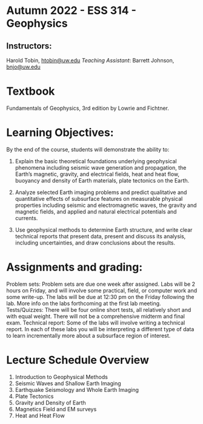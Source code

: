 # Autumn 2022 - ESS 314 - Geophysics


## Instructors:
Harold Tobin, htobin@uw.edu 
*Teaching Assistant*:
Barrett Johnson, bnjo@uw.edu


# Textbook
Fundamentals of Geophysics, 3rd edition by Lowrie and Fichtner. 
 
# Learning Objectives:
By the end of the course, students will demonstrate the ability to:
1. Explain the basic theoretical foundations underlying geophysical phenomena including seismic wave generation and propagation, the Earth’s magnetic, gravity, and electrical fields, heat and heat flow, buoyancy and density of Earth materials, plate tectonics on the Earth.

2. Analyze selected Earth imaging problems and predict qualitative and quantitative effects of subsurface features on measurable physical properties including seismic and electromagnetic waves, the gravity and magnetic fields, and applied and natural electrical potentials and currents.

3. Use geophysical methods to determine Earth structure, and write clear technical reports that present data, present and discuss its analysis, including uncertainties, and draw conclusions about the results.

 
# Assignments and grading:
Problem sets: Problem sets are due one week after assigned.
Labs will be 2 hours on Friday, and will involve some practical, field, or computer work and some write-up. The labs will be due at 12:30 pm on the Friday following the lab.  More info on the labs forthcoming at the first lab meeting.
Tests/Quizzes: There will be four online short tests, all relatively short and with equal weight. There will not be a comprehensive midterm and final exam.
Technical report: Some of the labs will involve writing a technical report. In each of these labs you will be interpreting a different type of data to learn incrementally more about a subsurface region of interest.


# Lecture Schedule Overview

1. Introduction to Geophysical Methods
2. Seismic Waves and Shallow Earth Imaging
3. Earthquake Seismology and Whole Earth Imaging
4. Plate Tectonics
5. Gravity and Density of Earth
6. Magnetics Field and EM surveys
7. Heat and Heat Flow
